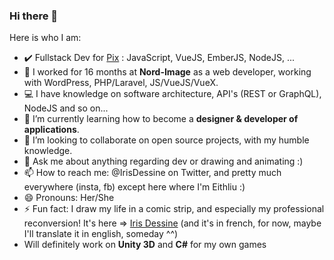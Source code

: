 ### Hi there 👋


Here is who I am:

- ✔️ Fullstack Dev for [Pix](https://github.com/1024pix) : JavaScript, VueJS, EmberJS, NodeJS, ...
- 🔭 I worked for 16 months at **Nord-Image** as a web developer, working with WordPress, PHP/Laravel, JS/VueJS/VueX. 
- 💻 I have knowledge on software architecture, API's (REST or GraphQL), NodeJS and so on...
- 🌱 I’m currently learning how to become a **designer & developer of applications**.
- 👯 I’m looking to collaborate on open source projects, with my humble knowledge.
- 💬 Ask me about anything regarding dev or drawing and animating :)
- 📫 How to reach me: @IrisDessine on Twitter, and pretty much everywhere (insta, fb) except here where I'm Eithliu :)
- 😄 Pronouns: Her/She
- ⚡ Fun fact: I draw my life in a comic strip, and especially my professional reconversion! It's here => [Iris Dessine](https://irisdessine.blogspot.com) (and it's in french, for now, maybe I'll translate it in english, someday ^^)
- Will definitely work on **Unity 3D** and **C#** for my own games


